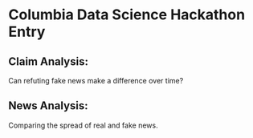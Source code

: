 # Columbia Data Science Hackathon Entry

## Claim Analysis:
Can refuting fake news make a difference over time?

## News Analysis:
Comparing the spread of real and fake news.

